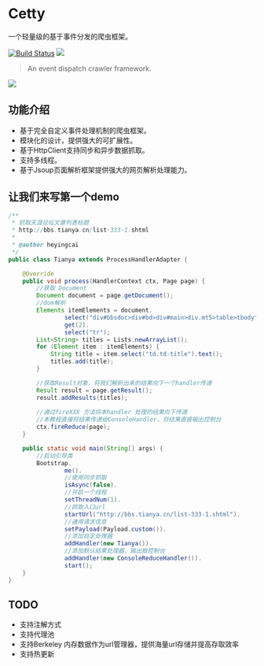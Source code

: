 # Cetty

一个轻量级的基于事件分发的爬虫框架。

[![Build Status](https://www.travis-ci.org/heyingcai/cetty.svg?branch=master)](https://travis-ci.org/heyingcai/cetty)
[![](https://img.shields.io/badge/language-java-yellowgreen.svg)](https://img.shields.io/badge/language-java-yellowgreen.svg)


>An event dispatch crawler framework. 

![](https://s1.ax1x.com/2018/11/12/iOAjG8.png)

## 功能介绍
* 基于完全自定义事件处理机制的爬虫框架。
* 模块化的设计，提供强大的可扩展性。
* 基于HttpClient支持同步和异步数据抓取。
* 支持多线程。
* 基于Jsoup页面解析框架提供强大的网页解析处理能力。

## 让我们来写第一个demo

```java
/**
 * 抓取天涯论坛文章列表标题
 * http://bbs.tianya.cn/list-333-1.shtml
 *
 * @author heyingcai
 */
public class Tianya extends ProcessHandlerAdapter {

    @Override
    public void process(HandlerContext ctx, Page page) {
        //获取 Document
        Document document = page.getDocument();
        //dom解析
        Elements itemElements = document.
                select("div#bbsdoc>div#bd>div#main>div.mt5>table>tbody").
                get(2).
                select("tr");
        List<String> titles = Lists.newArrayList();
        for (Element item : itemElements) {
            String title = item.select("td.td-title").text();
            titles.add(title);
        }

        //获取Result对象，将我们解析出来的结果向下一个handler传递
        Result result = page.getResult();
        result.addResults(titles);
        
        //通过fireXXX 方法将本handler 处理的结果向下传递
        //本教程直接将结果传递给ConsoleHandler，将结果直接输出控制台
        ctx.fireReduce(page);
    }

    public static void main(String[] args) {
        //启动引导类
        Bootstrap.
                me().
                //使用同步抓取
                isAsync(false).
                //开启一个线程
                setThreadNum(1).
                //抓取入口url
                startUrl("http://bbs.tianya.cn/list-333-1.shtml").       
                //通用请求信息
                setPayload(Payload.custom()).        
                //添加自定处理器
                addHandler(new Tianya()).        
                //添加默认结果处理器，输出致控制台
                addHandler(new ConsoleReduceHandler()).        
                start();
    }
}
```

## TODO

* 支持注解方式
* 支持代理池
* 支持Berkeley 内存数据作为url管理器，提供海量url存储并提高存取效率
* 支持热更新

